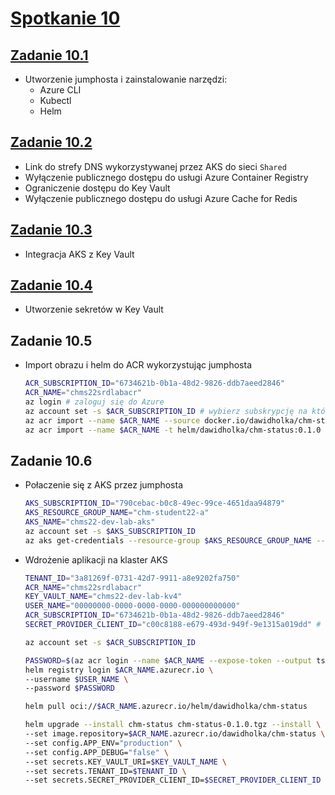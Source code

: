 # [Spotkanie 10](https://github.com/cloudstateu/kurs-iac-terraform/blob/master/Zjazd10/zadania.md)


## [Zadanie 10.1](./zadanie1)

* Utworzenie jumphosta i zainstalowanie narzędzi:
    * Azure CLI
    * Kubectl
    * Helm


## [Zadanie 10.2](./zadanie2)

* Link do strefy DNS wykorzystywanej przez AKS do sieci `Shared`
* Wyłączenie publicznego dostępu do usługi Azure Container Registry
* Ograniczenie dostępu do Key Vault
* Wyłączenie publicznego dostępu do usługi Azure Cache for Redis


## [Zadanie 10.3](./zadanie3)

* Integracja AKS z Key Vault


## [Zadanie 10.4](./zadanie4)

* Utworzenie sekretów w Key Vault


## Zadanie 10.5

* Import obrazu i helm do ACR wykorzystując jumphosta
    ```bash
    ACR_SUBSCRIPTION_ID="6734621b-0b1a-48d2-9826-ddb7aeed2846"
    ACR_NAME="chms22srdlabacr"
    az login # zaloguj się do Azure 
    az account set -s $ACR_SUBSCRIPTION_ID # wybierz subskrypcję na której jest ACR
    az acr import --name $ACR_NAME --source docker.io/dawidholka/chm-status:1.0.0
    az acr import --name $ACR_NAME -t helm/dawidholka/chm-status:0.1.0 --source registry-1.docker.io/dawidholka/chm-status:0.1.0
    ```


## Zadanie 10.6

* Połaczenie się z AKS przez jumphosta
    ```bash
    AKS_SUBSCRIPTION_ID="790cebac-b0c8-49ec-99ce-4651daa94879"
    AKS_RESOURCE_GROUP_NAME="chm-student22-a"
    AKS_NAME="chms22-dev-lab-aks"
    az account set -s $AKS_SUBSCRIPTION_ID
    az aks get-credentials --resource-group $AKS_RESOURCE_GROUP_NAME --name $AKS_NAME
    ```

* Wdrożenie aplikacji na klaster AKS
    ```bash
    TENANT_ID="3a81269f-0731-42d7-9911-a8e9202fa750"
    ACR_NAME="chms22srdlabacr"
    KEY_VAULT_NAME="chms22-dev-lab-kv4"
    USER_NAME="00000000-0000-0000-0000-000000000000"
    ACR_SUBSCRIPTION_ID="6734621b-0b1a-48d2-9826-ddb7aeed2846"
    SECRET_PROVIDER_CLIENT_ID="c00c8188-e679-493d-949f-9e1315a019dd" # do pobrania z outputów modułu aks w zadaniu 3

    az account set -s $ACR_SUBSCRIPTION_ID

    PASSWORD=$(az acr login --name $ACR_NAME --expose-token --output tsv --query accessToken)
    helm registry login $ACR_NAME.azurecr.io \
    --username $USER_NAME \
    --password $PASSWORD

    helm pull oci://$ACR_NAME.azurecr.io/helm/dawidholka/chm-status

    helm upgrade --install chm-status chm-status-0.1.0.tgz --install \
    --set image.repository=$ACR_NAME.azurecr.io/dawidholka/chm-status \
    --set config.APP_ENV="production" \
    --set config.APP_DEBUG="false" \
    --set secrets.KEY_VAULT_URI=$KEY_VAULT_NAME \
    --set secrets.TENANT_ID=$TENANT_ID \
    --set secrets.SECRET_PROVIDER_CLIENT_ID=$SECRET_PROVIDER_CLIENT_ID
    ```
